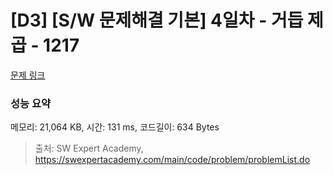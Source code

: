 # [D3] [S/W 문제해결 기본] 4일차 - 거듭 제곱 - 1217 

[문제 링크](https://swexpertacademy.com/main/code/problem/problemDetail.do?contestProbId=AV14dUIaAAUCFAYD) 

### 성능 요약

메모리: 21,064 KB, 시간: 131 ms, 코드길이: 634 Bytes



> 출처: SW Expert Academy, https://swexpertacademy.com/main/code/problem/problemList.do